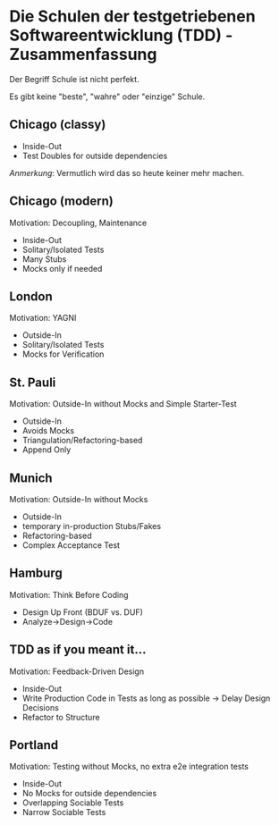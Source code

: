 # Die Schulen der testgetriebenen Softwareentwicklung (TDD) - Zusammenfassung

Der Begriff Schule ist nicht perfekt.

Es gibt keine "beste", "wahre" oder "einzige" Schule.

## Chicago (classy)
- Inside-Out
- Test Doubles for outside dependencies

*Anmerkung*: Vermutlich wird das so heute keiner mehr machen.

## Chicago (modern)
Motivation: Decoupling, Maintenance
* Inside-Out
* Solitary/Isolated Tests
* Many Stubs
* Mocks only if needed

## London
Motivation: YAGNI
* Outside-In
* Solitary/Isolated Tests
* Mocks for Verification

## St. Pauli
Motivation: Outside-In without Mocks and Simple Starter-Test
* Outside-In
* Avoids Mocks
* Triangulation/Refactoring-based
* Append Only

## Munich
Motivation: Outside-In without Mocks
* Outside-In
* temporary in-production Stubs/Fakes
* Refactoring-based
* Complex Acceptance Test

## Hamburg
Motivation: Think Before Coding
* Design Up Front (BDUF vs. DUF)
* Analyze->Design->Code

## TDD as if you meant it...
Motivation: Feedback-Driven Design
* Inside-Out
* Write Production Code in Tests as long as possible
→ Delay Design Decisions
* Refactor to Structure

## Portland
Motivation: Testing without Mocks, no extra e2e integration tests
* Inside-Out
* No Mocks for outside dependencies
* Overlapping Sociable Tests
* Narrow Sociable Tests